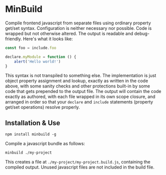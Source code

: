 # MinBuild

Compile frontend javascript from separate files using ordinary property get/set syntax. Configuration is neither necessary nor possible. Code is wrapped but not otherwise altered. The output is readable and debug-friendly. Here's what it looks like:

```js
const foo = include.foo

declare.myModule = function () {
	alert('Hello world!')
}
```

This syntax is not transpiled to something else. The implementation is just object property assignment and lookup, exactly as written in the code above, with some sanity checks and other protections built-in by some code that gets prepended to the output file. The output will contain the code exactly as authored, with each file wrapped in its own scope closure, and arranged in order so that your `declare` and `include` statements (property get/set operations) resolve properly.

## Installation & Use

```shell
npm install minbuild -g
```

Compile a javascript bundle as follows:

```shell
minbuild ./my-project
```

This creates a file at `./my-project/my-project.build.js`, containing the compiled output. Unused javascript files are not included in the build file.
